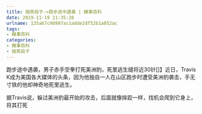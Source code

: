 ```yaml
---
title: 搞笑段子->跑步途中遇袭 | 糗事百科
date: 2019-11-19 21:35:28
urlname: 135a67c98997ac1adde2df52b1a052ac
tags: 
- 糗事百科
categories:
- 糗事百科
- 搞笑段子
---
```

跑步途中遇袭，男子赤手空拳打死美洲豹，死里逃生缝将近30针[]】近日，Travis K成为美国各大媒体的头条，因为他独自一人在山区跑步时遭受美洲豹袭击，手无寸铁的他却神奇地死里逃生。

据Travis说，躲过美洲豹最开始的攻击，后面就像摔跤一样，找机会爬到它身上，将其打死


